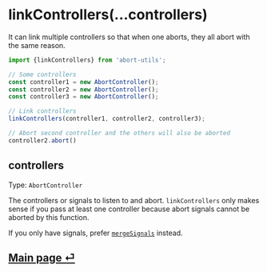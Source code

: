 # linkControllers(...controllers)

It can link multiple controllers so that when one aborts, they all abort with the same reason.

```ts
import {linkControllers} from 'abort-utils';

// Some controllers
const controller1 = new AbortController();
const controller2 = new AbortController();
const controller3 = new AbortController();

// Link controllers
linkControllers(controller1, controller2, controller3);

// Abort second controller and the others will also be aborted
controller2.abort()
```

## controllers

Type: `AbortController`

The controllers or signals to listen to and abort. `linkControllers` only makes sense if you pass at least one controller because abort signals cannot be aborted by this function.

If you only have signals, prefer [`mergeSignals`](./merge-signals.md) instead.

## [Main page ⏎](../readme.md)
